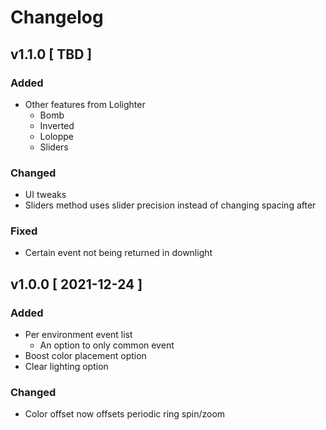 # Changelog

## v1.1.0 [ TBD ]

### Added

-   Other features from Lolighter
    -   Bomb
    -   Inverted
    -   Loloppe
    -   Sliders

### Changed

-   UI tweaks
-   Sliders method uses slider precision instead of changing spacing after

### Fixed

-   Certain event not being returned in downlight

## v1.0.0 [ 2021-12-24 ]

### Added

-   Per environment event list
    -   An option to only common event
-   Boost color placement option
-   Clear lighting option

### Changed

-   Color offset now offsets periodic ring spin/zoom
